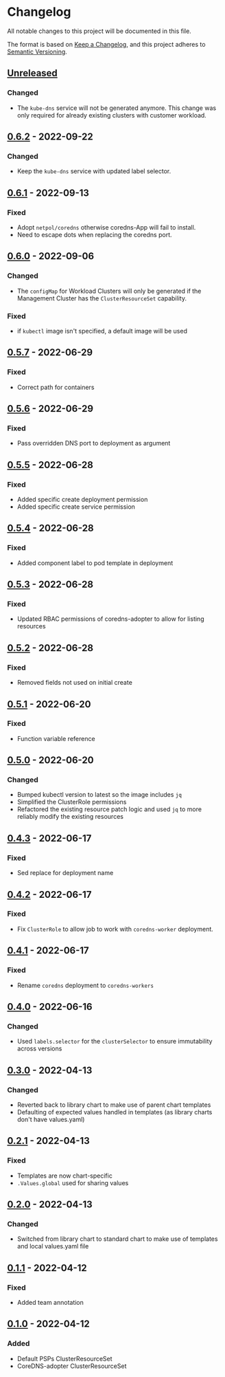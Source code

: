 # Changelog

All notable changes to this project will be documented in this file.

The format is based on [Keep a Changelog](https://keepachangelog.com/en/1.0.0/),
and this project adheres to [Semantic Versioning](https://semver.org/spec/v2.0.0.html).

## [Unreleased]

### Changed

- The `kube-dns` service will not be generated anymore. This change was only required for already existing clusters with customer workload.

## [0.6.2] - 2022-09-22

### Changed

- Keep the `kube-dns` service with updated label selector.

## [0.6.1] - 2022-09-13

### Fixed

- Adopt `netpol/coredns` otherwise coredns-App will fail to install.
- Need to escape dots when replacing the coredns port.

## [0.6.0] - 2022-09-06

### Changed

- The `configMap` for Workload Clusters will only be generated if the Management Cluster has the `ClusterResourceSet` capability.

### Fixed

- if `kubectl` image isn't specified, a default image will be used

## [0.5.7] - 2022-06-29

### Fixed

- Correct path for containers

## [0.5.6] - 2022-06-29

### Fixed

- Pass overridden DNS port to deployment as argument

## [0.5.5] - 2022-06-28

### Fixed

- Added specific create deployment permission
- Added specific create service permission

## [0.5.4] - 2022-06-28

### Fixed

- Added component label to pod template in deployment

## [0.5.3] - 2022-06-28

### Fixed

- Updated RBAC permissions of coredns-adopter to allow for listing resources

## [0.5.2] - 2022-06-28

### Fixed

- Removed fields not used on initial create

## [0.5.1] - 2022-06-20

### Fixed

- Function variable reference

## [0.5.0] - 2022-06-20

### Changed

- Bumped kubectl version to latest so the image includes `jq`
- Simplified the ClusterRole permissions
- Refactored the existing resource patch logic and used `jq` to more reliably modify the existing resources

## [0.4.3] - 2022-06-17

### Fixed

- Sed replace for deployment name

## [0.4.2] - 2022-06-17

### Fixed

- Fix `ClusterRole` to allow job to work with `coredns-worker` deployment.

## [0.4.1] - 2022-06-17

### Fixed

- Rename `coredns` deployment to `coredns-workers`

## [0.4.0] - 2022-06-16

### Changed

- Used `labels.selector` for the `clusterSelector` to ensure immutability across versions

## [0.3.0] - 2022-04-13

### Changed

- Reverted back to library chart to make use of parent chart templates
- Defaulting of expected values handled in templates (as library charts don't have values.yaml)

## [0.2.1] - 2022-04-13

### Fixed

- Templates are now chart-specific
- `.Values.global` used for sharing values

## [0.2.0] - 2022-04-13

### Changed

- Switched from library chart to standard chart to make use of templates and local values.yaml file

## [0.1.1] - 2022-04-12

### Fixed

- Added team annotation

## [0.1.0] - 2022-04-12

### Added

- Default PSPs ClusterResourceSet
- CoreDNS-adopter ClusterResourceSet

[Unreleased]: https://github.com/giantswarm/cluster-shared/compare/v0.6.2...HEAD
[0.6.2]: https://github.com/giantswarm/cluster-shared/compare/v0.6.1...v0.6.2
[0.6.1]: https://github.com/giantswarm/cluster-shared/compare/v0.6.0...v0.6.1
[0.6.0]: https://github.com/giantswarm/cluster-shared/compare/v0.5.7...v0.6.0
[0.5.7]: https://github.com/giantswarm/cluster-shared/compare/v0.5.6...v0.5.7
[0.5.6]: https://github.com/giantswarm/cluster-shared/compare/v0.5.5...v0.5.6
[0.5.5]: https://github.com/giantswarm/cluster-shared/compare/v0.5.4...v0.5.5
[0.5.4]: https://github.com/giantswarm/cluster-shared/compare/v0.5.3...v0.5.4
[0.5.3]: https://github.com/giantswarm/cluster-shared/compare/v0.5.2...v0.5.3
[0.5.2]: https://github.com/giantswarm/cluster-shared/compare/v0.5.1...v0.5.2
[0.5.1]: https://github.com/giantswarm/cluster-shared/compare/v0.5.0...v0.5.1
[0.5.0]: https://github.com/giantswarm/cluster-shared/compare/v0.4.3...v0.5.0
[0.4.3]: https://github.com/giantswarm/cluster-shared/compare/v0.4.2...v0.4.3
[0.4.2]: https://github.com/giantswarm/cluster-shared/compare/v0.4.1...v0.4.2
[0.4.1]: https://github.com/giantswarm/cluster-shared/compare/v0.4.0...v0.4.1
[0.4.0]: https://github.com/giantswarm/cluster-shared/compare/v0.3.0...v0.4.0
[0.3.0]: https://github.com/giantswarm/cluster-shared/compare/v0.2.1...v0.3.0
[0.2.1]: https://github.com/giantswarm/cluster-shared/compare/v0.2.0...v0.2.1
[0.2.0]: https://github.com/giantswarm/cluster-shared/compare/v0.1.1...v0.2.0
[0.1.1]: https://github.com/giantswarm/cluster-shared/compare/v0.1.0...v0.1.1
[0.1.0]: https://github.com/giantswarm/cluster-shared/releases/tag/v0.1.0
